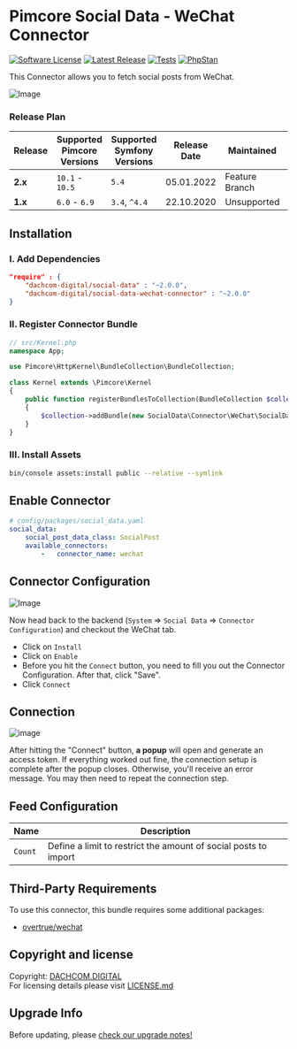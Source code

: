 # Pimcore Social Data - WeChat Connector

[![Software License](https://img.shields.io/badge/license-GPLv3-brightgreen.svg?style=flat-square)](LICENSE.md)
[![Latest Release](https://img.shields.io/packagist/v/dachcom-digital/social-data-wechat-connector.svg?style=flat-square)](https://packagist.org/packages/dachcom-digital/social-data-wechat-connector)
[![Tests](https://img.shields.io/github/workflow/status/dachcom-digital/pimcore-social-data-wechat-connector/Codeception/master?style=flat-square&logo=github&label=codeception)](https://github.com/dachcom-digital/pimcore-social-data-wechat-connector/actions?query=workflow%3ACodeception+branch%3Amaster)
[![PhpStan](https://img.shields.io/github/workflow/status/dachcom-digital/pimcore-social-data-wechat-connector/PHP%20Stan/master?style=flat-square&logo=github&label=phpstan%20level%204)](https://github.com/dachcom-digital/pimcore-social-data-wechat-connector/actions?query=workflow%3A"PHP+Stan"+branch%3Amaster)

This Connector allows you to fetch social posts from WeChat. 

![Image](https://user-images.githubusercontent.com/7426193/97338536-c9c65c00-1881-11eb-9844-a6d83f3dba3f.png)

### Release Plan
| Release | Supported Pimcore Versions | Supported Symfony Versions | Release Date | Maintained     | Branch                                                                                  |
|---------|----------------------------|----------------------------|--------------|----------------|-----------------------------------------------------------------------------------------|
| **2.x** | `10.1` - `10.5`            | `5.4`                      | 05.01.2022   | Feature Branch | master                                                                                  |
| **1.x** | `6.0` - `6.9`              | `3.4`, `^4.4`              | 22.10.2020   | Unsupported    | [1.x](https://github.com/dachcom-digital/pimcore-social-data-wechat-connector/tree/1.x) |

## Installation

### I. Add Dependencies
```json
"require" : {
    "dachcom-digital/social-data" : "~2.0.0",
    "dachcom-digital/social-data-wechat-connector" : "~2.0.0"
}
```

### II. Register Connector Bundle
```php
// src/Kernel.php
namespace App;

use Pimcore\HttpKernel\BundleCollection\BundleCollection;

class Kernel extends \Pimcore\Kernel
{
    public function registerBundlesToCollection(BundleCollection $collection)
    {
        $collection->addBundle(new SocialData\Connector\WeChat\SocialDataWeChatConnectorBundle());
    }
}
```

### III. Install Assets
```bash
bin/console assets:install public --relative --symlink
```

## Enable Connector

```yaml
# config/packages/social_data.yaml
social_data:
    social_post_data_class: SocialPost
    available_connectors:
        -   connector_name: wechat
```

## Connector Configuration
![Image](https://user-images.githubusercontent.com/7426193/95994379-83f4a700-0e30-11eb-9aad-e85e3ff4853e.png)

Now head back to the backend (`System` => `Social Data` => `Connector Configuration`) and checkout the WeChat tab.
- Click on `Install`
- Click on `Enable`
- Before you hit the `Connect` button, you need to fill you out the Connector Configuration. After that, click "Save".
- Click `Connect`
  
## Connection
![image](https://user-images.githubusercontent.com/7426193/96002411-5e1fd000-0e39-11eb-9000-1f939cedf6af.png)

After hitting the "Connect" button, **a popup** will open and generate an access token.
If everything worked out fine, the connection setup is complete after the popup closes.
Otherwise, you'll receive an error message. You may then need to repeat the connection step.

## Feed Configuration

| Name | Description
|------|----------------------|
| `Count` | Define a limit to restrict the amount of social posts to import |

## Third-Party Requirements
To use this connector, this bundle requires some additional packages:
- [overtrue/wechat](https://github.com/overtrue/wechat)

## Copyright and license
Copyright: [DACHCOM.DIGITAL](http://dachcom-digital.ch)  
For licensing details please visit [LICENSE.md](LICENSE.md)  

## Upgrade Info
Before updating, please [check our upgrade notes!](UPGRADE.md)
